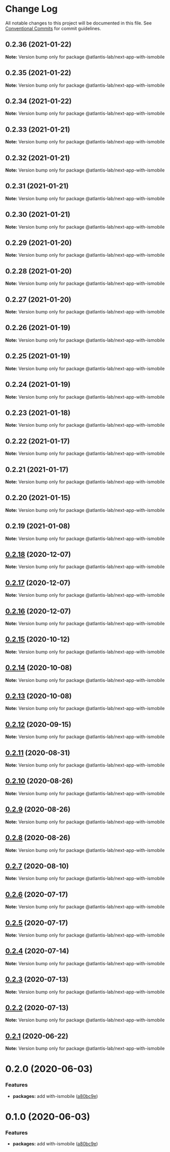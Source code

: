 # Change Log

All notable changes to this project will be documented in this file.
See [Conventional Commits](https://conventionalcommits.org) for commit guidelines.

## 0.2.36 (2021-01-22)

**Note:** Version bump only for package @atlantis-lab/next-app-with-ismobile





## 0.2.35 (2021-01-22)

**Note:** Version bump only for package @atlantis-lab/next-app-with-ismobile





## 0.2.34 (2021-01-22)

**Note:** Version bump only for package @atlantis-lab/next-app-with-ismobile





## 0.2.33 (2021-01-21)

**Note:** Version bump only for package @atlantis-lab/next-app-with-ismobile





## 0.2.32 (2021-01-21)

**Note:** Version bump only for package @atlantis-lab/next-app-with-ismobile





## 0.2.31 (2021-01-21)

**Note:** Version bump only for package @atlantis-lab/next-app-with-ismobile





## 0.2.30 (2021-01-21)

**Note:** Version bump only for package @atlantis-lab/next-app-with-ismobile





## 0.2.29 (2021-01-20)

**Note:** Version bump only for package @atlantis-lab/next-app-with-ismobile





## 0.2.28 (2021-01-20)

**Note:** Version bump only for package @atlantis-lab/next-app-with-ismobile





## 0.2.27 (2021-01-20)

**Note:** Version bump only for package @atlantis-lab/next-app-with-ismobile





## 0.2.26 (2021-01-19)

**Note:** Version bump only for package @atlantis-lab/next-app-with-ismobile





## 0.2.25 (2021-01-19)

**Note:** Version bump only for package @atlantis-lab/next-app-with-ismobile





## 0.2.24 (2021-01-19)

**Note:** Version bump only for package @atlantis-lab/next-app-with-ismobile





## 0.2.23 (2021-01-18)

**Note:** Version bump only for package @atlantis-lab/next-app-with-ismobile





## 0.2.22 (2021-01-17)

**Note:** Version bump only for package @atlantis-lab/next-app-with-ismobile





## 0.2.21 (2021-01-17)

**Note:** Version bump only for package @atlantis-lab/next-app-with-ismobile





## 0.2.20 (2021-01-15)

**Note:** Version bump only for package @atlantis-lab/next-app-with-ismobile





## 0.2.19 (2021-01-08)

**Note:** Version bump only for package @atlantis-lab/next-app-with-ismobile





## [0.2.18](https://github.com/Atlantis-Lab/nextjs/compare/@atlantis-lab/next-app-with-ismobile@0.2.17...@atlantis-lab/next-app-with-ismobile@0.2.18) (2020-12-07)

**Note:** Version bump only for package @atlantis-lab/next-app-with-ismobile





## [0.2.17](https://github.com/Atlantis-Lab/nextjs/compare/@atlantis-lab/next-app-with-ismobile@0.2.16...@atlantis-lab/next-app-with-ismobile@0.2.17) (2020-12-07)

**Note:** Version bump only for package @atlantis-lab/next-app-with-ismobile





## [0.2.16](https://github.com/Atlantis-Lab/nextjs/compare/@atlantis-lab/next-app-with-ismobile@0.2.15...@atlantis-lab/next-app-with-ismobile@0.2.16) (2020-12-07)

**Note:** Version bump only for package @atlantis-lab/next-app-with-ismobile





## [0.2.15](https://github.com/Atlantis-Lab/nextjs/compare/@atlantis-lab/next-app-with-ismobile@0.2.14...@atlantis-lab/next-app-with-ismobile@0.2.15) (2020-10-12)

**Note:** Version bump only for package @atlantis-lab/next-app-with-ismobile





## [0.2.14](https://github.com/Atlantis-Lab/nextjs/compare/@atlantis-lab/next-app-with-ismobile@0.2.13...@atlantis-lab/next-app-with-ismobile@0.2.14) (2020-10-08)

**Note:** Version bump only for package @atlantis-lab/next-app-with-ismobile





## [0.2.13](https://github.com/Atlantis-Lab/nextjs/compare/@atlantis-lab/next-app-with-ismobile@0.2.12...@atlantis-lab/next-app-with-ismobile@0.2.13) (2020-10-08)

**Note:** Version bump only for package @atlantis-lab/next-app-with-ismobile





## [0.2.12](https://github.com/Atlantis-Lab/nextjs/compare/@atlantis-lab/next-app-with-ismobile@0.2.11...@atlantis-lab/next-app-with-ismobile@0.2.12) (2020-09-15)

**Note:** Version bump only for package @atlantis-lab/next-app-with-ismobile





## [0.2.11](https://github.com/Atlantis-Lab/nextjs/compare/@atlantis-lab/next-app-with-ismobile@0.2.10...@atlantis-lab/next-app-with-ismobile@0.2.11) (2020-08-31)

**Note:** Version bump only for package @atlantis-lab/next-app-with-ismobile





## [0.2.10](https://github.com/Atlantis-Lab/nextjs/compare/@atlantis-lab/next-app-with-ismobile@0.2.9...@atlantis-lab/next-app-with-ismobile@0.2.10) (2020-08-26)

**Note:** Version bump only for package @atlantis-lab/next-app-with-ismobile





## [0.2.9](https://github.com/Atlantis-Lab/nextjs/compare/@atlantis-lab/next-app-with-ismobile@0.2.8...@atlantis-lab/next-app-with-ismobile@0.2.9) (2020-08-26)

**Note:** Version bump only for package @atlantis-lab/next-app-with-ismobile





## [0.2.8](https://github.com/Atlantis-Lab/nextjs/compare/@atlantis-lab/next-app-with-ismobile@0.2.7...@atlantis-lab/next-app-with-ismobile@0.2.8) (2020-08-26)

**Note:** Version bump only for package @atlantis-lab/next-app-with-ismobile





## [0.2.7](https://github.com/Atlantis-Lab/nextjs/compare/@atlantis-lab/next-app-with-ismobile@0.2.6...@atlantis-lab/next-app-with-ismobile@0.2.7) (2020-08-10)

**Note:** Version bump only for package @atlantis-lab/next-app-with-ismobile





## [0.2.6](https://github.com/Atlantis-Lab/nextjs/compare/@atlantis-lab/next-app-with-ismobile@0.2.5...@atlantis-lab/next-app-with-ismobile@0.2.6) (2020-07-17)

**Note:** Version bump only for package @atlantis-lab/next-app-with-ismobile





## [0.2.5](https://github.com/Atlantis-Lab/nextjs/compare/@atlantis-lab/next-app-with-ismobile@0.2.4...@atlantis-lab/next-app-with-ismobile@0.2.5) (2020-07-17)

**Note:** Version bump only for package @atlantis-lab/next-app-with-ismobile





## [0.2.4](https://github.com/Atlantis-Lab/nextjs/compare/@atlantis-lab/next-app-with-ismobile@0.2.3...@atlantis-lab/next-app-with-ismobile@0.2.4) (2020-07-14)

**Note:** Version bump only for package @atlantis-lab/next-app-with-ismobile





## [0.2.3](https://github.com/Atlantis-Lab/nextjs/compare/@atlantis-lab/next-app-with-ismobile@0.2.2...@atlantis-lab/next-app-with-ismobile@0.2.3) (2020-07-13)

**Note:** Version bump only for package @atlantis-lab/next-app-with-ismobile





## [0.2.2](https://github.com/Atlantis-Lab/nextjs/compare/@atlantis-lab/next-app-with-ismobile@0.2.1...@atlantis-lab/next-app-with-ismobile@0.2.2) (2020-07-13)

**Note:** Version bump only for package @atlantis-lab/next-app-with-ismobile





## [0.2.1](https://github.com/Atlantis-Lab/nextjs/compare/@atlantis-lab/next-app-with-ismobile@0.2.0...@atlantis-lab/next-app-with-ismobile@0.2.1) (2020-06-22)

**Note:** Version bump only for package @atlantis-lab/next-app-with-ismobile





# 0.2.0 (2020-06-03)


### Features

* **packages:** add with-ismobile ([a80bc9e](https://github.com/Atlantis-Lab/nextjs/commit/a80bc9ef68d496a95539355833ced4856f925e93))





# 0.1.0 (2020-06-03)

### Features

- **packages:** add with-ismobile ([a80bc9e](https://github.com/Atlantis-Lab/nextjs/commit/a80bc9ef68d496a95539355833ced4856f925e93))
